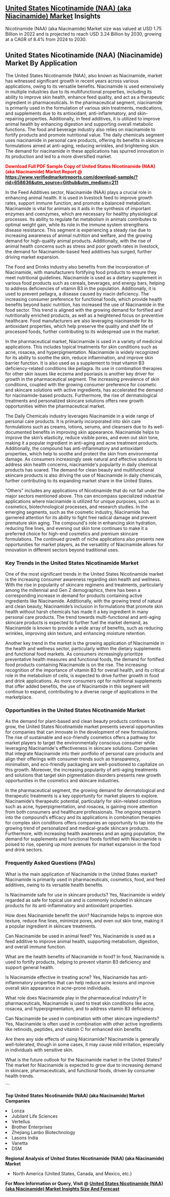<h2><a href="https://www.verifiedmarketreports.com/download-sample/?rid=658636&amp;utm_source=Github&amp;utm_medium=211" target="_blank">United States Nicotinamide (NAA) (aka Niacinamide) Market</a> Insights</h2><p>Nicotinamide (NAA) (aka Niacinamide) Market size was valued at USD 1.75 Billion in 2022 and is projected to reach USD 3.24 Billion by 2030, growing at a CAGR of 8.4% from 2024 to 2030.</p><p><h2>United States Nicotinamide (NAA) (Niacinamide) Market By Application</h2><p>The United States Nicotinamide (NAA), also known as Niacinamide, market has witnessed significant growth in recent years across various applications, owing to its versatile benefits. Niacinamide is used extensively in multiple industries due to its multifunctional properties, including its ability to improve skin health, enhance feed quality, and act as a therapeutic ingredient in pharmaceuticals. In the pharmaceutical segment, niacinamide is primarily used in the formulation of various skin treatments, medications, and supplements due to its antioxidant, anti-inflammatory, and skin-repairing properties. Additionally, in feed additives, it is utilized to improve animal health by enhancing digestion and supporting overall metabolic functions. The food and beverage industry also relies on niacinamide to fortify products and promote nutritional value. The daily chemicals segment uses niacinamide in personal care products, offering its benefits in skincare formulations aimed at anti-aging, reducing wrinkles, and brightening skin. The demand for niacinamide in these applications has spurred innovation in its production and led to a more diversified market.</p><p><b><p><span class=""><span style="color: #ff0000;"><strong>Download Full PDF Sample Copy of United States Nicotinamide (NAA) (aka Niacinamide) Market Report</strong> @ </span><a href="https://www.verifiedmarketreports.com/download-sample/?rid=658636&amp;utm_source=Github&amp;utm_medium=211" target="_blank">https://www.verifiedmarketreports.com/download-sample/?rid=658636&amp;utm_source=Github&amp;utm_medium=211</a></span></p></b></p><p>In the Feed Additives sector, Niacinamide (NAA) plays a crucial role in enhancing animal health. It is used in livestock feed to improve growth rates, support immune function, and promote a balanced metabolism. Niacinamide is vital for animals as it aids in the synthesis of important enzymes and coenzymes, which are necessary for healthy physiological processes. Its ability to regulate fat metabolism in animals contributes to optimal weight gain, while its role in the immune system strengthens disease resistance. This segment is experiencing a steady rise due to increasing awareness of animal nutrition and welfare, and the growing demand for high-quality animal products. Additionally, with the rise of animal health concerns such as stress and poor growth rates in livestock, the demand for Niacinamide-based feed additives has surged, further driving market expansion.</p><p>The Food and Drinks industry also benefits from the incorporation of Niacinamide, with manufacturers fortifying food products to ensure they meet nutritional guidelines. Niacinamide is used as a dietary supplement in various food products such as cereals, beverages, and energy bars, helping to address deficiencies of vitamin B3 in the population. Additionally, it is used to prevent pellagra, a disease caused by niacin deficiency. The increasing consumer preference for functional foods, which provide health benefits beyond basic nutrition, has increased the use of Niacinamide in the food sector. This trend is aligned with the growing demand for fortified and nutritionally enriched products, as well as a heightened focus on preventive healthcare. Food manufacturers are also leveraging niacinamide for its antioxidant properties, which help preserve the quality and shelf life of processed foods, further contributing to its widespread use in the market.</p><p>In the pharmaceutical market, Niacinamide is used in a variety of medicinal applications. This includes topical treatments for skin conditions such as acne, rosacea, and hyperpigmentation. Niacinamide is widely recognized for its ability to soothe the skin, reduce inflammation, and improve skin barrier function. It is also used as a supplement to treat vitamin B3 deficiency-related conditions like pellagra. Its use in combination therapies for other skin issues like eczema and psoriasis is another key driver for growth in the pharmaceutical segment. The increasing prevalence of skin conditions, coupled with the growing consumer preference for cosmetic and skincare solutions with active ingredients, has accelerated the demand for niacinamide-based products. Furthermore, the rise of dermatological treatments and personalized skincare solutions offers new growth opportunities within the pharmaceutical market.</p><p>The Daily Chemicals industry leverages Niacinamide in a wide range of personal care products. It is primarily incorporated into skin care formulations such as creams, lotions, serums, and cleansers due to its well-documented benefits in improving skin appearance. Niacinamide helps to improve the skin’s elasticity, reduce visible pores, and even out skin tone, making it a popular ingredient in anti-aging and acne treatment products. Additionally, the compound has anti-inflammatory and antioxidant properties, which help to soothe and protect the skin from environmental damage. As consumers increasingly seek natural and effective solutions to address skin health concerns, niacinamide's popularity in daily chemical products has soared. The demand for clean beauty and multifunctional skincare products is also driving the use of Niacinamide in daily chemicals, further contributing to its expanding market share in the United States.</p><p>“Others” includes any applications of Nicotinamide that do not fall under the major sectors mentioned above. This can encompass specialized industrial applications where niacinamide is utilized for unique purposes, such as in cosmetics, biotechnological processes, and research studies. In the emerging segments, such as the cosmetic industry, Niacinamide has garnered attention for its ability to fight free radical damage and prevent premature skin aging. The compound's role in enhancing skin hydration, reducing fine lines, and evening out skin tone continues to make it a preferred choice for high-end cosmetics and premium skincare formulations. The continued growth of niche applications also presents new opportunities for market players, as the versatility of Niacinamide allows for innovation in different sectors beyond traditional uses.</p><h3>Key Trends in the United States Nicotinamide Market</h3><p>One of the most significant trends in the United States Nicotinamide market is the increasing consumer awareness regarding skin health and wellness. With the rise in popularity of skincare regimens and treatments, particularly among the millennial and Gen Z demographics, there has been a corresponding increase in demand for products containing active ingredients like Niacinamide. Additionally, with the growing trend of natural and clean beauty, Niacinamide’s inclusion in formulations that promote skin health without harsh chemicals has made it a key ingredient in many personal care products. The trend towards multi-functional and anti-aging skincare products is expected to further fuel the market demand, as Niacinamide is known to provide a wide array of benefits, such as reducing wrinkles, improving skin texture, and enhancing moisture retention.</p><p>Another key trend in the market is the growing application of Niacinamide in the health and wellness sector, particularly within the dietary supplements and functional food markets. As consumers increasingly prioritize preventative health measures and functional foods, the demand for fortified food products containing Niacinamide is on the rise. The increasing recognition of the importance of vitamin B3 for overall health, and its critical role in the metabolism of cells, is expected to drive further growth in food and drink applications. As more consumers opt for nutritional supplements that offer added benefits, the use of Niacinamide in this segment will continue to expand, contributing to a diverse range of applications in the marketplace.</p><h3>Opportunities in the United States Nicotinamide Market</h3><p>As the demand for plant-based and clean beauty products continues to grow, the United States Nicotinamide market presents several opportunities for companies that can innovate in the development of new formulations. The rise of sustainable and eco-friendly cosmetics offers a pathway for market players to target the environmentally conscious consumer while leveraging Niacinamide's effectiveness in skincare solutions. Companies that integrate Niacinamide into their portfolio of personal care products and align their offerings with consumer trends such as transparency, minimalism, and eco-friendly packaging are well-positioned to capitalize on this growth. Moreover, the increasing popularity of anti-aging treatments and solutions that target skin pigmentation disorders presents new growth opportunities in the cosmetics and skincare industries.</p><p>In the pharmaceutical segment, the growing demand for dermatological and therapeutic treatments is a key opportunity for market players to explore. Niacinamide’s therapeutic potential, particularly for skin-related conditions such as acne, hyperpigmentation, and rosacea, is gaining more attention from both consumers and healthcare professionals. The ongoing research into the compound’s efficacy and its applications in combination therapies for complex skin conditions offers companies an opportunity to tap into the growing trend of personalized and medical-grade skincare products. Furthermore, with increasing health awareness and an aging population, the demand for supplements and functional foods fortified with Niacinamide is poised to rise, opening up more avenues for market expansion in the food and drink sectors.</p><h3>Frequently Asked Questions (FAQs)</h3><p>What is the main application of Niacinamide in the United States market? Niacinamide is primarily used in pharmaceuticals, cosmetics, food, and feed additives, owing to its versatile health benefits.</p><p>Is Niacinamide safe for use in skincare products? Yes, Niacinamide is widely regarded as safe for topical use and is commonly included in skincare products for its anti-inflammatory and antioxidant properties.</p><p>How does Niacinamide benefit the skin? Niacinamide helps to improve skin texture, reduce fine lines, minimize pores, and even out skin tone, making it a popular ingredient in skincare treatments.</p><p>Can Niacinamide be used in animal feed? Yes, Niacinamide is used as a feed additive to improve animal health, supporting metabolism, digestion, and overall immune function.</p><p>What are the health benefits of Niacinamide in food? In food, Niacinamide is used to fortify products, helping to prevent vitamin B3 deficiency and support general health.</p><p>Is Niacinamide effective in treating acne? Yes, Niacinamide has anti-inflammatory properties that can help reduce acne lesions and improve overall skin appearance in acne-prone individuals.</p><p>What role does Niacinamide play in the pharmaceutical industry? In pharmaceuticals, Niacinamide is used to treat skin conditions like acne, rosacea, and hyperpigmentation, and to address vitamin B3 deficiency.</p><p>Can Niacinamide be used in combination with other skincare ingredients? Yes, Niacinamide is often used in combination with other active ingredients like retinoids, peptides, and vitamin C for enhanced skin benefits.</p><p>Are there any side effects of using Niacinamide? Niacinamide is generally well-tolerated, though in some cases, it may cause mild irritation, especially in individuals with sensitive skin.</p><p>What is the future outlook for the Niacinamide market in the United States? The market for Niacinamide is expected to grow due to increasing demand in skincare, pharmaceuticals, and functional foods, driven by consumer health trends.</p>```</p><p><strong>Top United States Nicotinamide (NAA) (aka Niacinamide) Market Companies</strong></p><div data-test-id=""><p><li>Lonza</li><li> Jubilant Life Sciences</li><li> Vertellus</li><li> Brother Enterprises</li><li> Zhejiang Lanbo Biotechnology</li><li> Lasons India</li><li> Vanetta</li><li> DSM</li></p><div><strong>Regional Analysis of&nbsp;United States Nicotinamide (NAA) (aka Niacinamide) Market</strong></div><ul><li dir="ltr"><p dir="ltr">North America&nbsp;(United States, Canada, and Mexico, etc.)</p></li></ul><p><strong>For More Information or Query, Visit @&nbsp;</strong><strong><a href="https://www.verifiedmarketreports.com/product/nicotinamide-naa-aka-niacinamide-market/?utm_source=Github&amp;utm_medium=211" target="_blank">United States Nicotinamide (NAA) (aka Niacinamide) Market Insights Size And Forecast</a></strong></p></div>
